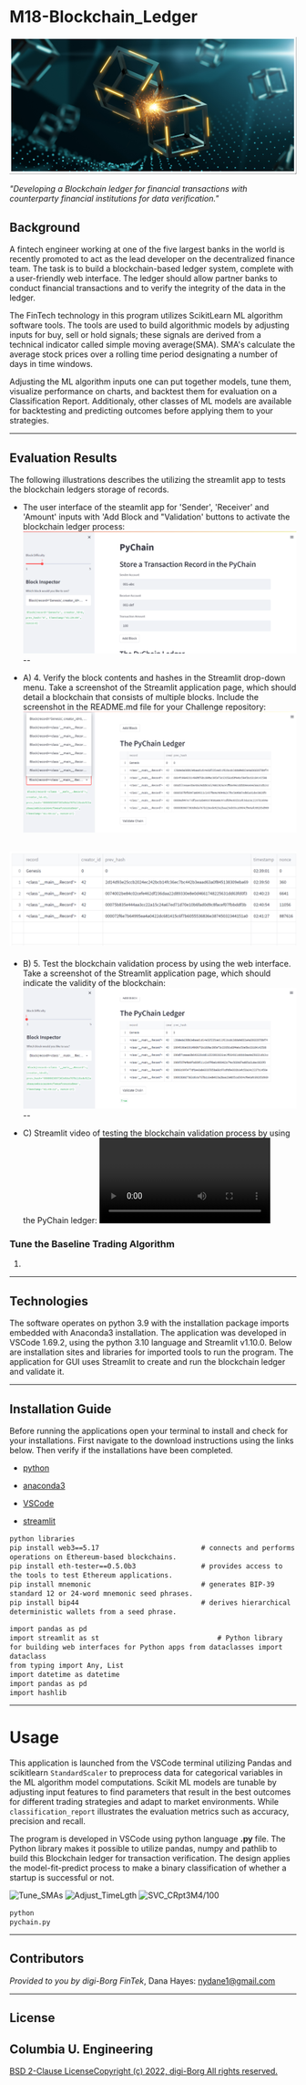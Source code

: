 # M18-Blockchain_Ledger

![M18ReadMeTitle](./Images/M18ReadMe_2022-07-20023454.png)  

*"Developing a Blockchain ledger for financial transactions with counterparty financial institutions for data verification."* 


## Background 

A fintech engineer working at one of the five largest banks in the world is recently promoted to act as the lead developer on the decentralized finance team. The task is to build a blockchain-based ledger system, complete with a user-friendly web interface. The ledger should allow partner banks to conduct financial transactions and to verify the integrity of the data in the ledger.

The FinTech technology in this program utilizes ScikitLearn ML algorithm software tools. The tools are used to build algorithmic models by adjusting inputs for buy, sell or hold signals; these signals are derived from a technical indicator called simple moving average(SMA). SMA's calculate the average stock prices over a rolling time period designating a number of days in time windows. 

Adjusting the ML algorithm inputs one can put together models, tune them, visualize performance on charts, and backtest them for evaluation on a Classification Report. Additionaly, other classes of ML models are available for backtesting and predicting outcomes before applying them to your strategies.  

---

## Evaluation Results

The following illustrations describes the utilizing the streamlit app to tests the blockchain ledgers storage of records. 

* The user interface of the steamlit app for 'Sender', 'Receiver' and 'Amount' inputs with 'Add Block and "Validation' buttons to activate the blockchain ledger process:
![StlitUI](Images/M18p1_2022-07-20213046.png) 
--

* A) 4. Verify the block contents and hashes in the Streamlit drop-down menu. Take a screenshot of the Streamlit application page, which should detail a blockchain that consists of multiple blocks. Include the screenshot in the README.md file for your Challenge repository: 
![StlitMultiBlock](Images/M18p3_2022-07-20215202.png)  

![StlitMultiBlock2](Images/M18p5_2022-07-20235351.png)
--
  
* B) 5. Test the blockchain validation process by using the web interface. Take a screenshot of the Streamlit application page, which should indicate the validity of the blockchain:
![StlitValidity](Images/M18p4_2022-07-20215455.png)
--

* C) Streamlit video of testing the blockchain validation process by using the PyChain ledger:
![StVid](Images/M18vid-streamlit-pychain-2022-07-20.webm)

 
 ### **Tune the Baseline Trading Algorithm**
 1.  

___

## Technologies

The software operates on python 3.9 with the installation package imports embedded with Anaconda3 installation. The application was developed in VSCode 1.69.2, using the python 3.10 language and Streamlit v1.10.0. Below are installation sites and libraries for imported tools to run the program.  The application for GUI uses Streamlit to create and run the blockchain ledger and validate it. 


---

## Installation Guide

Before running the applications open your terminal to install and check for your installations. First navigate to the download instructions using the links below. Then verify if the installations have been completed. 

* [python](https://www.python.org/downloads/)

* [anaconda3](https://docs.anaconda.com/anaconda/install/windows/e) 

* [VSCode](https://code.visualstudio.com/download) 

* [streamlit](https://docs.streamlit.io/library/get-started/installation)



```
python libraries
pip install web3==5.17                         # connects and performs operations on Ethereum-based blockchains.
pip install eth-tester==0.5.0b3                # provides access to the tools to test Ethereum applications.
pip install mnemonic                           # generates BIP-39 standard 12 or 24-word mnemonic seed phrases.
pip install bip44                              # derives hierarchical deterministic wallets from a seed phrase.
```
```
import pandas as pd
import streamlit as st                             # Python library for building web interfaces for Python apps from dataclasses import dataclass
from typing import Any, List
import datetime as datetime
import pandas as pd
import hashlib                                   
```

---
# Usage

This application is launched from the VSCode terminal utilizing Pandas and scikitlearn `StandardScaler` to preprocess data for categorical variables in the ML algorithm model computations. Scikit ML models are tunable by adjusting input features to find parameters that result in the best outcomes for different trading strategies and adapt to market environments. While `classification_report` illustrates the evaluation metrics such as accuracy, precision and recall.    

The program is developed in VSCode using python language **.py** file. The Python library makes it possible to utilize pandas, numpy and pathlib to build this Blockchain ledger for transaction verification. The design applies the model-fit-predict process to make a binary classification of whether a startup is successful or not.
 

![Tune_SMAs](Images/Adjst-SMA_2022-06-26180534.png)
![Adjust_TimeLgth](Images/Adjst-TimeLgth2022-06-26180625.png) 
![SVC_CRpt3M4/100](Images/SVC_CRpt3M4I100_2022-06-25005330.png) 



```
python
pychain.py
```
 

---

## Contributors

*Provided to you by digi-Borg FinTek*, 
Dana Hayes: nydane1@gmail.com

---

## License
Columbia U. Engineering 
--
[BSD 2-Clause LicenseCopyright (c) 2022, digi-Borg
All rights reserved.](/LICENSE)

